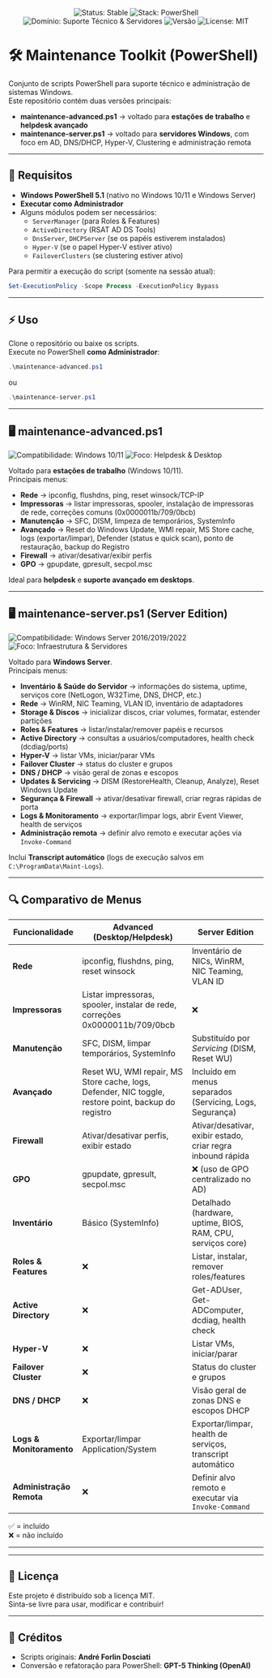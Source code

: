 <p align="center">
  <img src="https://img.shields.io/badge/status-stable-brightgreen?style=for-the-badge" alt="Status: Stable"/>
  <img src="https://img.shields.io/badge/stack-PowerShell-blue?style=for-the-badge" alt="Stack: PowerShell"/>
  <img src="https://img.shields.io/badge/domain-Suporte%20Técnico%20%26%20Servidores-334155?style=for-the-badge" alt="Domínio: Suporte Técnico & Servidores"/>
  <img src="https://img.shields.io/badge/version-2.0-0ea5e9?style=for-the-badge" alt="Versão"/>
  <img src="https://img.shields.io/badge/license-MIT-yellow?style=for-the-badge" alt="License: MIT"/>
</p>

# 🛠️ Maintenance Toolkit (PowerShell)

Conjunto de scripts PowerShell para suporte técnico e administração de sistemas Windows.  
Este repositório contém duas versões principais:

- **maintenance-advanced.ps1** → voltado para **estações de trabalho** e **helpdesk avançado**
- **maintenance-server.ps1** → voltado para **servidores Windows**, com foco em AD, DNS/DHCP, Hyper-V, Clustering e administração remota

---

## 📌 Requisitos

- **Windows PowerShell 5.1** (nativo no Windows 10/11 e Windows Server)
- **Executar como Administrador**
- Alguns módulos podem ser necessários:
  - `ServerManager` (para Roles & Features)
  - `ActiveDirectory` (RSAT AD DS Tools)
  - `DnsServer`, `DHCPServer` (se os papéis estiverem instalados)
  - `Hyper-V` (se o papel Hyper-V estiver ativo)
  - `FailoverClusters` (se clustering estiver ativo)

Para permitir a execução do script (somente na sessão atual):

```powershell
Set-ExecutionPolicy -Scope Process -ExecutionPolicy Bypass
```

---

## ⚡ Uso

Clone o repositório ou baixe os scripts.  
Execute no PowerShell **como Administrador**:

```powershell
.\maintenance-advanced.ps1
```
ou
```powershell
.\maintenance-server.ps1
```

---

## 🖥️ maintenance-advanced.ps1

<p align="left">
  <img src="https://img.shields.io/badge/compatibility-Windows%2010%2F11-blueviolet?style=for-the-badge" alt="Compatibilidade: Windows 10/11"/>
  <img src="https://img.shields.io/badge/focus-Helpdesk%20%26%20Desktop%20Advanced-lightgrey?style=for-the-badge" alt="Foco: Helpdesk & Desktop"/>
</p>

Voltado para **estações de trabalho** (Windows 10/11).  
Principais menus:

- **Rede** → ipconfig, flushdns, ping, reset winsock/TCP-IP
- **Impressoras** → listar impressoras, spooler, instalação de impressoras de rede, correções comuns (0x0000011b/709/0bcb)
- **Manutenção** → SFC, DISM, limpeza de temporários, SystemInfo
- **Avançado** → Reset do Windows Update, WMI repair, MS Store cache, logs (exportar/limpar), Defender (status e quick scan), ponto de restauração, backup do Registro
- **Firewall** → ativar/desativar/exibir perfis
- **GPO** → gpupdate, gpresult, secpol.msc

Ideal para **helpdesk** e **suporte avançado em desktops**.

---

## 🖥️ maintenance-server.ps1 (Server Edition)

<p align="left">
  <img src="https://img.shields.io/badge/compatibility-Windows%20Server%202016%2F2019%2F2022-orange?style=for-the-badge" alt="Compatibilidade: Windows Server 2016/2019/2022"/>
  <img src="https://img.shields.io/badge/focus-Infraestrutura%20%26%20Servidores-critical?style=for-the-badge" alt="Foco: Infraestrutura & Servidores"/>
</p>

Voltado para **Windows Server**.  
Principais menus:

- **Inventário & Saúde do Servidor** → informações do sistema, uptime, serviços core (NetLogon, W32Time, DNS, DHCP, etc.)
- **Rede** → WinRM, NIC Teaming, VLAN ID, inventário de adaptadores
- **Storage & Discos** → inicializar discos, criar volumes, formatar, estender partições
- **Roles & Features** → listar/instalar/remover papéis e recursos
- **Active Directory** → consultas a usuários/computadores, health check (dcdiag/ports)
- **Hyper-V** → listar VMs, iniciar/parar VMs
- **Failover Cluster** → status do cluster e grupos
- **DNS / DHCP** → visão geral de zonas e escopos
- **Updates & Servicing** → DISM (RestoreHealth, Cleanup, Analyze), Reset Windows Update
- **Segurança & Firewall** → ativar/desativar firewall, criar regras rápidas de porta
- **Logs & Monitoramento** → exportar/limpar logs, abrir Event Viewer, health de serviços
- **Administração remota** → definir alvo remoto e executar ações via `Invoke-Command`

Inclui **Transcript automático** (logs de execução salvos em `C:\ProgramData\Maint-Logs`).

---

## 🔍 Comparativo de Menus

| **Funcionalidade**        | **Advanced (Desktop/Helpdesk)** | **Server Edition** |
|---------------------------|---------------------------------|--------------------|
| **Rede**                  | ipconfig, flushdns, ping, reset winsock | Inventário de NICs, WinRM, NIC Teaming, VLAN ID |
| **Impressoras**           | Listar impressoras, spooler, instalar de rede, correções 0x0000011b/709/0bcb | ❌ |
| **Manutenção**            | SFC, DISM, limpar temporários, SystemInfo | Substituído por *Servicing* (DISM, Reset WU) |
| **Avançado**              | Reset WU, WMI repair, MS Store cache, logs, Defender, NIC toggle, restore point, backup do registro | Incluído em menus separados (Servicing, Logs, Segurança) |
| **Firewall**              | Ativar/desativar perfis, exibir estado | Ativar/desativar, exibir estado, criar regra inbound rápida |
| **GPO**                   | gpupdate, gpresult, secpol.msc | ❌ (uso de GPO centralizado no AD) |
| **Inventário**            | Básico (SystemInfo) | Detalhado (hardware, uptime, BIOS, RAM, CPU, serviços core) |
| **Roles & Features**      | ❌ | Listar, instalar, remover roles/features |
| **Active Directory**      | ❌ | Get-ADUser, Get-ADComputer, dcdiag, health check |
| **Hyper-V**               | ❌ | Listar VMs, iniciar/parar |
| **Failover Cluster**      | ❌ | Status do cluster e grupos |
| **DNS / DHCP**            | ❌ | Visão geral de zonas DNS e escopos DHCP |
| **Logs & Monitoramento**  | Exportar/limpar Application/System | Exportar/limpar, health de serviços, transcript automático |
| **Administração Remota**  | ❌ | Definir alvo remoto e executar via `Invoke-Command` |

✅ = incluído  
❌ = não incluído  

---

---

## 📜 Licença

Este projeto é distribuído sob a licença MIT.  
Sinta-se livre para usar, modificar e contribuir!

---

## 🤝 Créditos

- Scripts originais: **André Forlin Dosciati**
- Conversão e refatoração para PowerShell: **GPT-5 Thinking (OpenAI)**
